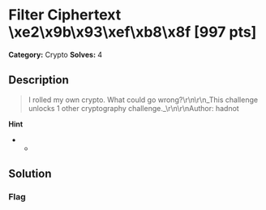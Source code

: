 # Filter Ciphertext \xe2\x9b\x93\xef\xb8\x8f [997 pts]

**Category:** Crypto
**Solves:** 4

## Description
>I rolled my own crypto. What could go wrong?\r\n\r\n_This challenge unlocks 1 other cryptography challenge._\r\n\r\nAuthor: hadnot

**Hint**
* -

## Solution

### Flag

